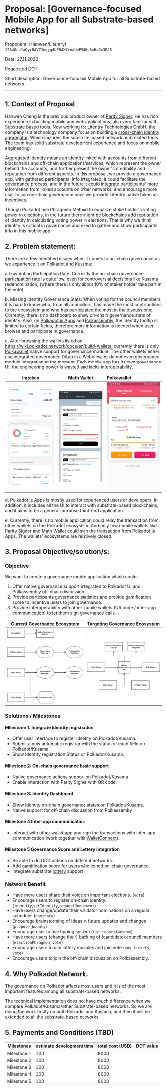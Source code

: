 # Proposal: [Governance-focused Mobile App for all Substrate-based networks]
Proponent: (Hanwen/Litentry) `12R4GcpJaQyrDAVZJogjg4UEB4X7cnaUwP9B6c8xHaQc3R2S`

Date: 27.11.2020

Requested DOT: 

Short description: Governance-focused Mobile App for all Substrate-based networks

---
## 1. Context of Proposal

Hanwen Cheng is the previous product owner of [Parity Signer](https://github.com/paritytech/parity-signer). He has rich experience in building mobile and web applications, also very familiar with Substrate based tools. Now working for [Litentry](https://www.litentry.com/) Technologies GmbH, the company is a technology company focus on building a [cross-chain identity aggregator](https://litentry.medium.com/why-we-need-cross-chain-identity-on-polkadot-d59a90c9329c). Which includes the substrate-based network and related tools. The team has solid substrate development experience and focus on mobile engineering.

Aggregated identity means an identity linked with accounts from different blockchains and off-chain applications/services, which represent the owner behind the accounts, and further present the owner's credibility and reputation from different aspects. In this proposal, we provide a governance app, with gathered participants' info integrated, it could facilitate the governance process, and in the future it could integrate participants' more information from linked accounts on other networks, and encourage more user to join on-chain governance once we provide Litentry native token as incentives. 

Though Polkadot use Phragmén Method to equalize stake holder's voting power in elections, in the future there might be blockchains add reputation of identity in calculating voting power in elections. That is why we think identity is critical in governance and need to gather and show participants info in this mobile app.

## 2.	Problem statement: 

There are a few identified issues when it comes to on-chain governance as we experience it on Polkadot and Kusama:

a.Low Voting Participation Rate: Currently the on-chain governance participation rate is quite low, even for controversial decisions like Kusama redenomination, (where there is only about 10% of staker holder take part in the vote).

b. Missing Identity Governance Stats: When voting for the council members, it is hard to know who, from all councillors, has made the most contributions to the ecosystem and who has participated the most in the discussions: Currently, there is no dashboard to show on-chain governance stats of identity. Also, on [Polkadot.js Apps](http://polkadot.js.org/apps/) and [Polkassembly](https://polkadot.polkassembly.io/), the identity tooltip is limited to certain fields, therefore more information is needed when user browse and participate in governance.

c. After browsing the wallets listed on https://wiki.polkadot.network/docs/en/build-wallets, currently there is only [Polkawallet](https://polkawallet.io/) native support for governance module. The other wallets either use integrated governance DApp in a WebView, or do not even governance module integration at the moment. Each mobile app has its own governance UI, the engineering power is wasted and lacks interoperability.   

Imtoken |  Math Wallet | Polkawallet
:-------------------------:|:-------------------------:|:---|
![imtoken](./imgs/GovernanceImtoken.jpeg)  |  ![mathwallet](./imgs/GovernanceMath.jpeg)| ![polkawallet](./imgs/GovernancePolkawallet.jpeg)

d. Polkadot.js Apps is mostly used for experienced users or developers. In addition, it includes all the UI to interact with substrate-based blockchains, and it aims to be a general-purpose front-end application.

e. Currently, there is no mobile application could relay the transaction from other wallets on the Polkadot ecosystem. And only few mobile wallets like Parity Signer and [Math Wallet](https://mathwallet.org/) could sign the transaction from Polkadot.js Apps. The wallets' ecosystems are relatively closed. 

## 3.	Proposal Objective/solution/s:

### Objective

We want to create a governance mobile application which could:

1. Offer native governance support integrated to Polkadot UI and Polkassembly off-chain discussion. 
2. Provide participants governance statistics and provide gamification score to incentive users to join governance.
3. Provide interoperability with other mobile wallets (QR code / inter-app communication) to let them sign governance calls. 
 
|Current Governance Ecosystem| Targeting Governance Ecosystem|
|-------------------------|-------------------------|
|![imtoken](./imgs/governanceBefore.png)|![mathwallet](./imgs/governanceNow.png)|

### Solutions / Milestones

#### Milestone 1: Integrate identity registration
* Offer user interface to register Identity on Polkadot/Kusama.
* Submit a new automatic registrar with the status of each field on Polkadot/Kusama.
* Show Identity registration Status on Polkadot/Kusama. 

#### Milestone 2: On-chain governance basic support
* Native governance actions support on Polkadot/Kusama
* Enable interaction with Parity Signer with QR code.

#### Milestone 3: Identity Dashboard
* Show identity on-chain governance states on Polkadot/Kusama.
* Native support for off-chain discussion from Polkassemby

#### Milestone 4 Inter-app communication
* Interact with other wallet app and sign the transactions with inter-app communication (work together with [WalletConnect](https://walletconnect.org/)).

#### Milestone 5 Governance Score and Lottery integration
* Be able to do OCG actions on different networks.
* Add gamification score for users who joined on-chain governance.
* Integrate substrate [lottery](https://hackmd.io/68rduBydTEy4X-ULevd90g) support

### Network Benefit

* Have more users share their voice on important elections. (`vote`)
* Encourage users to register on-chain identity. (`identity`,`setIdentity`,`requestJudgement`)
* Have users change/update their validator nominations on a regular schedule. (`nominate`)
* Encourage brainstorming of ideas in future updates and changes (`propose_bounty`)
* Encourage user to use tipping system (`tip`, `reportAwesome`)
* Have more users (change their) backing of (candidate) council members (`electionPhragmen`, `vote`)
* Encourage users to use lottery modules and join vote (`buy_tickets`, `vote`)
* Encourage users to join the off-chain discussion on Polkassembly.

## 4. Why Polkadot Network.

The governance on Polkadot affects most users and it is of the most important features among all substrate-based networks. 

The technical implementation does not have much difference when we compare Polkadot/Kusama/other Substrate-based networks. So we are doing the work firstly on both Polkadot and Kusama, and then it will be extended to all the substrate-based networks.

 ## 5. Payments and Conditions (TBD)
 
 |Milestones | estimate development time | total cost (USD) | DOT value |
 |---|---|---|---|
 |Milestone 1|  100 | 8000 |
 |Milestone 2|  100 | 8000 | 
 |Milestone 3|  100 | 8000 | 
 |Milestone 4|  100 | 8000 |
 |Milestone 5|  100 | 8000 |
 
 
 
